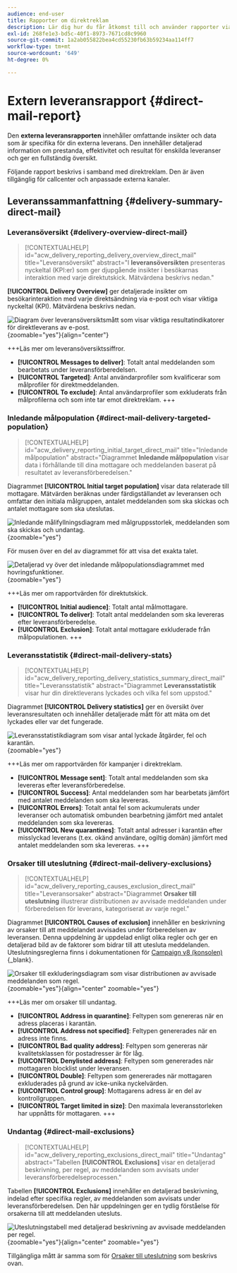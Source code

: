 ```yaml
---
audience: end-user
title: Rapporter om direktreklam
description: Lär dig hur du får åtkomst till och använder rapporter via direktreklam
exl-id: 268fe1e3-bd5c-40f1-8973-7671cd8c9960
source-git-commit: 1a2ab055822bea4cd55230fb63b59234aa114ff7
workflow-type: tm+mt
source-wordcount: '649'
ht-degree: 0%

---
```


# Extern leveransrapport {#direct-mail-report}

Den **externa leveransrapporten** innehåller omfattande insikter och data som är specifika för din externa leverans. Den innehåller detaljerad information om prestanda, effektivitet och resultat för enskilda leveranser och ger en fullständig översikt.

Följande rapport beskrivs i samband med direktreklam. Den är även tillgänglig för callcenter och anpassade externa kanaler.

## Leveranssammanfattning {#delivery-summary-direct-mail}

### Leveransöversikt {#delivery-overview-direct-mail}

>[!CONTEXTUALHELP]
>id="acw_delivery_reporting_delivery_overview_direct_mail"
>title="Leveransöversikt"
>abstract="I **leveransöversikten** presenteras nyckeltal (KPI:er) som ger djupgående insikter i besökarnas interaktion med varje direktutskick. Mätvärdena beskrivs nedan."

**[!UICONTROL Delivery Overview]** ger detaljerade insikter om besökarinteraktion med varje direktsändning via e-post och visar viktiga nyckeltal (KPI). Mätvärdena beskrivs nedan.

![Diagram över leveransöversiktsmått som visar viktiga resultatindikatorer för direktleverans av e-post.](assets/direct-overview.png){zoomable="yes"}{align="center"}

+++Läs mer om leveransöversiktssiffror.

* **[!UICONTROL Messages to deliver]**: Totalt antal meddelanden som bearbetats under leveransförberedelsen.
* **[!UICONTROL Targeted]**: Antal användarprofiler som kvalificerar som målprofiler för direktmeddelanden.
* **[!UICONTROL To exclude]**: Antal användarprofiler som exkluderats från målprofilerna och som inte tar emot direktreklam.
+++

### Inledande målpopulation {#direct-mail-delivery-targeted-population}

>[!CONTEXTUALHELP]
>id="acw_delivery_reporting_initial_target_direct_mail"
>title="Inledande målpopulation"
>abstract="Diagrammet **Inledande målpopulation** visar data i förhållande till dina mottagare och meddelanden baserat på resultatet av leveransförberedelsen."

Diagrammet **[!UICONTROL Initial target population]** visar data relaterade till mottagare. Mätvärden beräknas under färdigställandet av leveransen och omfattar den initiala målgruppen, antalet meddelanden som ska skickas och antalet mottagare som ska uteslutas.

![Inledande målifyllningsdiagram med målgruppsstorlek, meddelanden som ska skickas och undantag.](assets/direct-mail-delivery-targeted-population.png){zoomable="yes"}

För musen över en del av diagrammet för att visa det exakta talet.

![Detaljerad vy över det inledande målpopulationsdiagrammet med hovringsfunktioner.](assets/direct-mail-delivery-targeted-population_2.png){zoomable="yes"}

+++Läs mer om rapportvärden för direktutskick.

* **[!UICONTROL Initial audience]**: Totalt antal målmottagare.
* **[!UICONTROL To deliver]**: Totalt antal meddelanden som ska levereras efter leveransförberedelse.
* **[!UICONTROL Exclusion]**: Totalt antal mottagare exkluderade från målpopulationen.
+++

### Leveransstatistik {#direct-mail-delivery-stats}

>[!CONTEXTUALHELP]
>id="acw_delivery_reporting_delivery_statistics_summary_direct_mail"
>title="Leveransstatistik"
>abstract="Diagrammet **Leveransstatistik** visar hur din direktleverans lyckades och vilka fel som uppstod."

Diagrammet **[!UICONTROL Delivery statistics]** ger en översikt över leveransresultaten och innehåller detaljerade mått för att mäta om det lyckades eller var det fungerade.

![Leveransstatistikdiagram som visar antal lyckade åtgärder, fel och karantän.](assets/direct-mail-delivery-stats.png){zoomable="yes"}

+++Läs mer om rapportvärden för kampanjer i direktreklam.

* **[!UICONTROL Message sent]**: Totalt antal meddelanden som ska levereras efter leveransförberedelse.
* **[!UICONTROL Success]**: Antal meddelanden som har bearbetats jämfört med antalet meddelanden som ska levereras.
* **[!UICONTROL Errors]**: Totalt antal fel som ackumulerats under leveranser och automatisk ombunden bearbetning jämfört med antalet meddelanden som ska levereras.
* **[!UICONTROL New quarantines]**: Totalt antal adresser i karantän efter misslyckad leverans (t.ex. okänd användare, ogiltig domän) jämfört med antalet meddelanden som ska levereras.
+++

### Orsaker till uteslutning {#direct-mail-delivery-exclusions}

>[!CONTEXTUALHELP]
>id="acw_delivery_reporting_causes_exclusion_direct_mail"
>title="Leveransorsaker"
>abstract="Diagrammet **Orsaker till uteslutning** illustrerar distributionen av avvisade meddelanden under förberedelsen för leverans, kategoriserat av varje regel."

Diagrammet **[!UICONTROL Causes of exclusion]** innehåller en beskrivning av orsaker till att meddelandet avvisades under förberedelsen av leveransen. Denna uppdelning är uppdelad enligt olika regler och ger en detaljerad bild av de faktorer som bidrar till att utesluta meddelanden. Uteslutningsreglerna finns i dokumentationen för [Campaign v8 (konsolen)](https://experienceleague.adobe.com/docs/campaign/campaign-v8/send/failures/delivery-failures.html#email-error-types){_blank}.

![Orsaker till exkluderingsdiagram som visar distributionen av avvisade meddelanden som regel.](assets/direct-mail-delivery-exclusions.png){zoomable="yes"}{align="center" zoomable="yes"}

+++Läs mer om orsaker till undantag.

* **[!UICONTROL Address in quarantine]**: Feltypen som genereras när en adress placeras i karantän.
* **[!UICONTROL Address not specified]**: Feltypen genererades när en adress inte finns.
* **[!UICONTROL Bad quality address]**: Feltypen som genereras när kvalitetsklassen för postadresser är för låg.
* **[!UICONTROL Denylisted address]**: Feltypen som genererades när mottagaren blocklist under leveransen.
* **[!UICONTROL Double]**: Feltypen som genererades när mottagaren exkluderades på grund av icke-unika nyckelvärden.
* **[!UICONTROL Control group]**: Mottagarens adress är en del av kontrollgruppen.
* **[!UICONTROL Target limited in size]**: Den maximala leveransstorleken har uppnåtts för mottagaren.
+++

### Undantag {#direct-mail-exclusions}

>[!CONTEXTUALHELP]
>id="acw_delivery_reporting_exclusions_direct_mail"
>title="Undantag"
>abstract="Tabellen **[!UICONTROL Exclusions]** visar en detaljerad beskrivning, per regel, av meddelanden som avvisats under leveransförberedelseprocessen."

Tabellen **[!UICONTROL Exclusions]** innehåller en detaljerad beskrivning, indelad efter specifika regler, av meddelanden som avvisats under leveransförberedelsen. Den här uppdelningen ger en tydlig förståelse för orsakerna till att meddelanden utesluts.

![Uteslutningstabell med detaljerad beskrivning av avvisade meddelanden per regel.](assets/direct-mail-exclusions.png){zoomable="yes"}{align="center" zoomable="yes"}

Tillgängliga mått är samma som för [Orsaker till uteslutning](#direct-mail-delivery-exclusions) som beskrivs ovan.